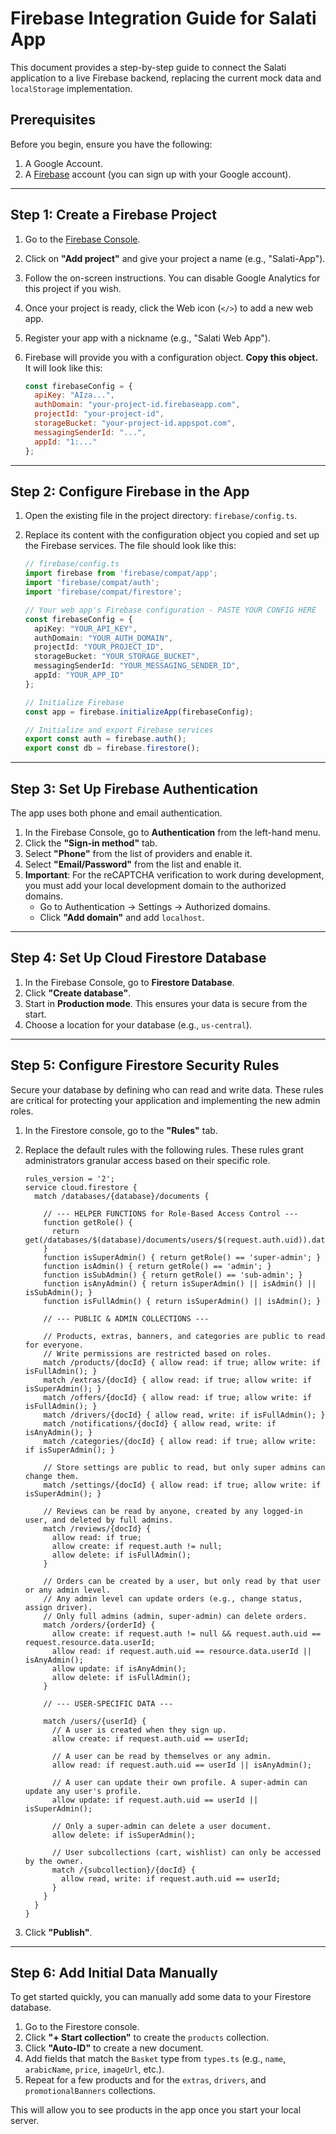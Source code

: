 

# Firebase Integration Guide for Salati App

This document provides a step-by-step guide to connect the Salati application to a live Firebase backend, replacing the current mock data and `localStorage` implementation.

## Prerequisites

Before you begin, ensure you have the following:

1.  A Google Account.
2.  A [Firebase](https://firebase.google.com/) account (you can sign up with your Google account).

---

## Step 1: Create a Firebase Project

1.  Go to the [Firebase Console](https://console.firebase.google.com/).
2.  Click on **"Add project"** and give your project a name (e.g., "Salati-App").
3.  Follow the on-screen instructions. You can disable Google Analytics for this project if you wish.
4.  Once your project is ready, click the Web icon (`</>`) to add a new web app.
5.  Register your app with a nickname (e.g., "Salati Web App").
6.  Firebase will provide you with a configuration object. **Copy this object.** It will look like this:

    ```javascript
    const firebaseConfig = {
      apiKey: "AIza...",
      authDomain: "your-project-id.firebaseapp.com",
      projectId: "your-project-id",
      storageBucket: "your-project-id.appspot.com",
      messagingSenderId: "...",
      appId: "1:..."
    };
    ```

---

## Step 2: Configure Firebase in the App

1.  Open the existing file in the project directory: `firebase/config.ts`.
2.  Replace its content with the configuration object you copied and set up the Firebase services. The file should look like this:

    ```typescript
    // firebase/config.ts
    import firebase from 'firebase/compat/app';
    import 'firebase/compat/auth';
    import 'firebase/compat/firestore';

    // Your web app's Firebase configuration - PASTE YOUR CONFIG HERE
    const firebaseConfig = {
      apiKey: "YOUR_API_KEY",
      authDomain: "YOUR_AUTH_DOMAIN",
      projectId: "YOUR_PROJECT_ID",
      storageBucket: "YOUR_STORAGE_BUCKET",
      messagingSenderId: "YOUR_MESSAGING_SENDER_ID",
      appId: "YOUR_APP_ID"
    };

    // Initialize Firebase
    const app = firebase.initializeApp(firebaseConfig);

    // Initialize and export Firebase services
    export const auth = firebase.auth();
    export const db = firebase.firestore();
    ```

---

## Step 3: Set Up Firebase Authentication

The app uses both phone and email authentication.

1.  In the Firebase Console, go to **Authentication** from the left-hand menu.
2.  Click the **"Sign-in method"** tab.
3.  Select **"Phone"** from the list of providers and enable it.
4.  Select **"Email/Password"** from the list and enable it.
5.  **Important**: For the reCAPTCHA verification to work during development, you must add your local development domain to the authorized domains.
    *   Go to Authentication -> Settings -> Authorized domains.
    *   Click **"Add domain"** and add `localhost`.

---

## Step 4: Set Up Cloud Firestore Database

1.  In the Firebase Console, go to **Firestore Database**.
2.  Click **"Create database"**.
3.  Start in **Production mode**. This ensures your data is secure from the start.
4.  Choose a location for your database (e.g., `us-central`).

---

## Step 5: Configure Firestore Security Rules

Secure your database by defining who can read and write data. These rules are critical for protecting your application and implementing the new admin roles.

1.  In the Firestore console, go to the **"Rules"** tab.
2.  Replace the default rules with the following rules. These rules grant administrators granular access based on their specific role.

    ```
    rules_version = '2';
    service cloud.firestore {
      match /databases/{database}/documents {
    
        // --- HELPER FUNCTIONS for Role-Based Access Control ---
        function getRole() {
          return get(/databases/$(database)/documents/users/$(request.auth.uid)).data.role;
        }
        function isSuperAdmin() { return getRole() == 'super-admin'; }
        function isAdmin() { return getRole() == 'admin'; }
        function isSubAdmin() { return getRole() == 'sub-admin'; }
        function isAnyAdmin() { return isSuperAdmin() || isAdmin() || isSubAdmin(); }
        function isFullAdmin() { return isSuperAdmin() || isAdmin(); }
    
        // --- PUBLIC & ADMIN COLLECTIONS ---
        
        // Products, extras, banners, and categories are public to read for everyone.
        // Write permissions are restricted based on roles.
        match /products/{docId} { allow read: if true; allow write: if isFullAdmin(); }
        match /extras/{docId} { allow read: if true; allow write: if isSuperAdmin(); }
        match /offers/{docId} { allow read: if true; allow write: if isFullAdmin(); }
        match /drivers/{docId} { allow read, write: if isFullAdmin(); }
        match /notifications/{docId} { allow read, write: if isAnyAdmin(); }
        match /categories/{docId} { allow read: if true; allow write: if isSuperAdmin(); }
        
        // Store settings are public to read, but only super admins can change them.
        match /settings/{docId} { allow read: if true; allow write: if isSuperAdmin(); }
    
        // Reviews can be read by anyone, created by any logged-in user, and deleted by full admins.
        match /reviews/{docId} {
          allow read: if true;
          allow create: if request.auth != null;
          allow delete: if isFullAdmin();
        }
    
        // Orders can be created by a user, but only read by that user or any admin level.
        // Any admin level can update orders (e.g., change status, assign driver).
        // Only full admins (admin, super-admin) can delete orders.
        match /orders/{orderId} {
          allow create: if request.auth != null && request.auth.uid == request.resource.data.userId;
          allow read: if request.auth.uid == resource.data.userId || isAnyAdmin();
          allow update: if isAnyAdmin();
          allow delete: if isFullAdmin();
        }
        
        // --- USER-SPECIFIC DATA ---

        match /users/{userId} {
          // A user is created when they sign up.
          allow create: if request.auth.uid == userId;
          
          // A user can be read by themselves or any admin.
          allow read: if request.auth.uid == userId || isAnyAdmin();
          
          // A user can update their own profile. A super-admin can update any user's profile.
          allow update: if request.auth.uid == userId || isSuperAdmin();
          
          // Only a super-admin can delete a user document.
          allow delete: if isSuperAdmin();
          
          // User subcollections (cart, wishlist) can only be accessed by the owner.
          match /{subcollection}/{docId} {
            allow read, write: if request.auth.uid == userId;
          }
        }
      }
    }
    ```
3.  Click **"Publish"**.

---

## Step 6: Add Initial Data Manually

To get started quickly, you can manually add some data to your Firestore database.

1.  Go to the Firestore console.
2.  Click **"+ Start collection"** to create the `products` collection.
3.  Click **"Auto-ID"** to create a new document.
4.  Add fields that match the `Basket` type from `types.ts` (e.g., `name`, `arabicName`, `price`, `imageUrl`, etc.).
5.  Repeat for a few products and for the `extras`, `drivers`, and `promotionalBanners` collections.

This will allow you to see products in the app once you start your local server.